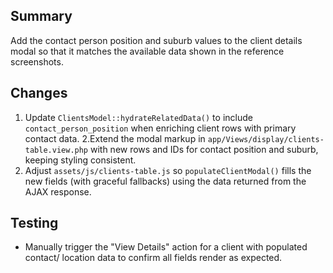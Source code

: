 ## Summary
Add the contact person position and suburb values to the client details modal so that it matches the available data shown in the reference screenshots.

## Changes
1. Update `ClientsModel::hydrateRelatedData()` to include `contact_person_position` when enriching client rows with primary contact data.
2.Extend the modal markup in `app/Views/display/clients-table.view.php` with new rows and IDs for contact position and suburb, keeping styling consistent.
3. Adjust `assets/js/clients-table.js` so `populateClientModal()` fills the new fields (with graceful fallbacks) using the data returned from the AJAX response.

## Testing
- Manually trigger the "View Details" action for a client with populated contact/ location data to confirm all fields render as expected.